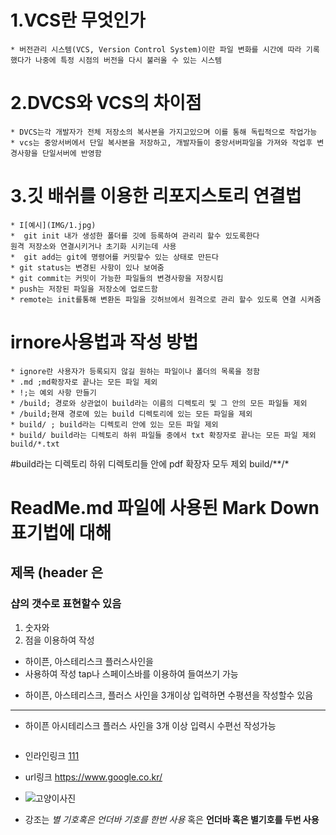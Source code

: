 # 1.VCS란 무엇인가 #
    * 버전관리 시스템(VCS, Version Control System)이란 파일 변화를 시간에 따라 기록했다가 나중에 특정 시점의 버전을 다시 불러올 수 있는 시스템

#  2.DVCS와 VCS의 차이점 #
    * DVCS는각 개발자가 전체 저장소의 복사본을 가지고있으며 이를 통해 독립적으로 작업가능
    * vcs는 중앙서버에서 단일 복사본을 저장하고, 개발자들이 중앙서버파일을 가져와 작업후 변경사항을 단일서버에 반영함

# 3.깃 배쉬를 이용한 리포지스토리 연결법 #
    * I[예시](IMG/1.jpg)
    *  git init 내가 생성한 폴더를 깃에 등록하여 관리리 할수 있도록한다
    원격 저장소와 연결시키거나 초기화 시키는데 사용
    *  git add는 git에 명령어를 커밋할수 있는 상태로 만든다
    * git status는 변경된 사항이 있나 보여줌
    * git commit는 커밋이 가능한 파일들의 변경사항을 저장시킴
    * push는 저장된 파일을 저장소에 업로드함
    * remote는 init를통해 변환돈 파일을 깃허브에서 원격으로 관리 할수 있도록 연결 시켜줌

# irnore사용법과 작성 방법 #
    * ignore란 사용자가 등록되지 않길 원하는 파일이나 폴더의 목록을 정함
    * .md ;md확장자로 끝나는 모든 파일 제외
    * !;는 예외 사항 만들기
    * /build; 경로와 상관없이 build라는 이름의 디렉토리 및 그 안의 모든 파일들 제외
    * /build;현재 경로에 있는 build 디렉토리에 있는 모든 파일을 제외
    * build/ ; build라는 디렉토리 안에 있는 모든 파일 제외
    * build/ build라는 디렉토리 하위 파일들 중에서 txt 확장자로 끝나는 모든 파일 제외 build/*.txt
#build라는 디렉토리 하위 디렉토리들 안에 pdf 확장자 모두 제외
build/**/*

#  ReadMe.md 파일에 사용된 Mark Down 표기법에 대해
## 제목 (header 은 
### 샵의 갯수로 표현할수 있음 

1. 숫자와
2. 점을 이용하여 작성

-  하이픈, 아스테리스크 플러스사인을
-  사용하여 작성 tap나 스페이스바를 이용하여 들여쓰기 가능

* 하이픈, 아스테리스크, 플러스 사인을 3개이상 입력하면 수평션을 작성할수 있음
--------------
* 하이픈 아시테리스크 플러스 사인을 3개 이상 입력시 수편선 작성가능
``` 위 아래로 백틱을 세게 사용하여 작성
```

* 인라인링크 [111](https://www.google.co.kr/)
* url링크 <https://www.google.co.kr/>

* ![고양이사진](https://www.google.com/url?sa=i&url=https%3A%2F%2Fkr.freepik.com%2Fphotos%2F%25EA%25B0%2595%25EC%2595%2584%25EC%25A7%2580&psig=AOvVaw1LHKZaz9ICIOHCLmQHUhHx&ust=1710928077715000&source=images&cd=vfe&opi=89978449&ved=0CBEQjRxqFwoTCICcr_SFgIUDFQAAAAAdAAAAABAD)

* 강조는 *별 기호혹은 언더바 기호를 한번 사용* 혹은 __언더바 혹은 별기호를 두번 사용__  

    




